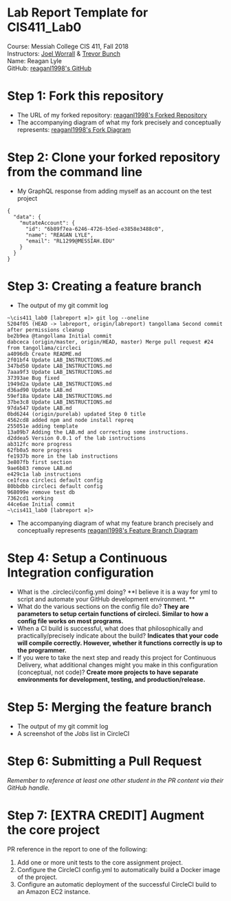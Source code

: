# Lab Report Template for CIS411_Lab0
Course: Messiah College CIS 411, Fall 2018<br/>
Instructors: [Joel Worrall](https://github.com/tangollama) & [Trevor Bunch](https://github.com/trevordbunch)<br/>
Name: Reagan Lyle<br/>
GitHub: [reaganl1998's GitHub](https://github.com/reaganl1998)<br/>

# Step 1: Fork this repository
- The URL of my forked repository:  [reaganl1998's Forked Repository](https://github.com/reaganl1998/cis411_lab0)
- The accompanying diagram of what my fork precisely and conceptually represents: [reaganl1998's Fork Diagram](https://www.draw.io/?lightbox=1&highlight=0000ff&layers=1&nav=1&title=lab0.drawio#RzZRRT4MwEIB%2FDY8mQM0cr5tzi9GnmRh9O%2BkJNYUj3TGGv94yyhhhWzTRxCfar3e569cWT8yz3dJAkT6SRO2Fvtx54tYLw8APr%2B2nIXVLriMHEqOkC%2BrBWn1il%2BloqSRuBoFMpFkVQxhTnmPMAwbGUDUMeyc9rFpAgiOwjkGP6bOSnLZ0Gt70fIUqSbvKwSRqVzLogt1ONilIqo6QWHhiboi4HWW7OepGXuelzbs7s3pozGDO30mYxi%2Br1ycMQileluX9W7FWsyt3GFvQpduwa5brzgBKK8RNyXBKCeWgFz2dGSpziU0Z3876mAeiwsLAwg9krt3pQslkUcqZdqttzabQ2b05tKHSxHhhQ90dAZMgX4gThxOwVxcpQza1zTOogdV22Ae4O5Qc4nrNduBM%2F8B6MLLOkCekNWSwb6Kg0TH0khtjVaoY1wXsXVT26Z0SukXDuLusdKzAJQjh7m3dPUg3r%2FpnEISiZenRE5j4f2RNjKwZhARyHUTR9N9qi05p839Fm532v4%2F92tFPWCy%2BAA%3D%3D)

# Step 2: Clone your forked repository from the command line
- My GraphQL response from adding myself as an account on the test project
```
{
  "data": {
    "mutateAccount": {
      "id": "6b89f7ea-6246-4726-b5ed-e3858e3488c0",
      "name": "REAGAN LYLE",
      "email": "RL1299@MESSIAH.EDU"
    }
  }
}
```

# Step 3: Creating a feature branch
- The output of my git commit log
```
~\cis411_lab0 [labreport ≡]> git log --oneline
5204f05 (HEAD -> labreport, origin/labreport) tangollama Second commit after permissions cleanup
be2b9ea @tangollama Initial commit
dabceca (origin/master, origin/HEAD, master) Merge pull request #24 from tangollama/circleci
a4096db Create README.md
2f01bf4 Update LAB_INSTRUCTIONS.md
347bd50 Update LAB_INSTRUCTIONS.md
7aaa9f3 Update LAB_INSTRUCTIONS.md
37393ae Bug fixed
1949d2a Update LAB_INSTRUCTIONS.md
d36ad90 Update LAB.md
59ef18a Update LAB_INSTRUCTIONS.md
37be3c8 Update LAB_INSTRUCTIONS.md
97da547 Update LAB.md
0bd6244 (origin/purelab) updated Step 0 title
4562cd8 added npm and node install repreq
255051e adding template
13a09b7 Adding the LAB.md and correcting some instructions.
d2ddea5 Version 0.0.1 of the lab isntructions
ab312fc more progress
62fb0a5 more progress
fe1937b more in the lab instructions
3e807fb first section
9ae6b83 remove LAB.md
e429c1a lab instructions
ce1fcea circleci default config
80bbdbb circleci default config
968099e remove test db
7362cd1 working
44ce6ae Initial commit
~\cis411_lab0 [labreport ≡]>
```
- The accompanying diagram of what my feature branch precisely and conceptually represents [reaganl1998's Feature Branch Diagram](https://www.draw.io/?lightbox=1&highlight=0000ff&layers=1&nav=1&title=lab0_second_drawing.drawio#R1VZdb5swFP01PFbCmDXktVmaVdrUSZk0bS%2BTC7fYk%2FFlziUk%2B%2FWzgwlBtF0qTWv7hO%2B5X77HxzIRX1S7lRW1%2FIQF6CiJi13E30dJwuIkdR%2BP7DsknQegtKoIQQOwVr%2BhzwxoowrYjAIJUZOqx2COxkBOI0xYi%2B047B71uGstSpgA61zoKfpVFSQ7NEtmA%2F4BVCn7zuxy3nkq0QeHSTZSFNieQHwZ8YVFpG5V7RagPXk9L13e9SPe48YsGDor4fsFpKt7czP7tbr9diur6%2FbLRaiyFboJA1sQpTCazeeZq5WrTcrYDy3u%2Bilo31NjsTEF%2BOos4letVATrWuTe2zoxOExSpYM79AFLsHt0AHakxekJsAKyexcSEnga9hCkxC6D3Q4Hw94FTJ4cSh8nghbKY%2BmBLrcIjD2DvdmEvQlJUDg5BRMtSSzRCL0c0KuBxthZQ8xHxDqQ9xOI9uFuiIbwIWp9o6eJdfvCxubwxEA83DBhS6C%2FyWZ6UBa0ILUd7%2BOfs84nrN8YRUr4xAVWlaIXl2rK%2BEiqyUNSTf6nVNn0pr9xrWZnapW%2FpFazCeufLeYAhTLlUa4bt0Knt9Y6XXqjtrBV2Bxw4xHXPL5ryL9zUpjyEOQo8%2B8q5k3luHOH8tpEn8Znij57vuidObycB9%2FJ%2Fwdf%2FgE%3D)

# Step 4: Setup a Continuous Integration configuration
- What is the .circleci/config.yml doing? **I believe it is a way for yml to script and automate your GitHub development environment. **
- What do the various sections on the config file do? **They are parameters to setup certain functions of circleci. Similar to how a config file works on most programs.**
- When a CI build is successful, what does that philosophically and practically/precisely indicate about the build? **Indicates that your code will compile correctly. However, whether it functions correctly is up to the programmer.**
- If you were to take the next step and ready this project for Continuous Delivery, what additional changes might you make in this configuration (conceptual, not code)? **Create more projects to have separate environments for development, testing, and production/release.**

# Step 5: Merging the feature branch
* The output of my git commit log
* A screenshot of the _Jobs_ list in CircleCI

# Step 6: Submitting a Pull Request
_Remember to reference at least one other student in the PR content via their GitHub handle._

# Step 7: [EXTRA CREDIT] Augment the core project
PR reference in the report to one of the following:
1. Add one or more unit tests to the core assignment project. 
2. Configure the CircleCI config.yml to automatically build a Docker image of the project.
3. Configure an automatic deployment of the successful CircleCI build to an Amazon EC2 instance.
